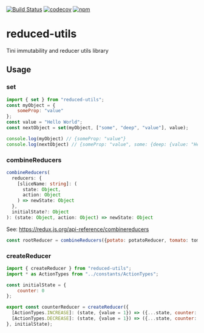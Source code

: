 [![Build Status](https://travis-ci.org/mister-what/reduced-utils.svg?branch=master)](https://travis-ci.org/mister-what/reduced-utils) [![codecov](https://codecov.io/gh/mister-what/reduced-utils/branch/master/graph/badge.svg)](https://codecov.io/gh/mister-what/reduced-utils) [![npm](https://img.shields.io/npm/v/reduced-utils.svg)](https://www.npmjs.com/package/reduced-utils)


# reduced-utils
Tini immutability and reducer utils library

## Usage


### set

```js
import { set } from "reduced-utils";
const myObject = {
    someProp: "value"
};
const value = "Hello World";
const nextObject = set(myObject, ["some", "deep", "value"], value);

console.log(myObject) // {someProp: "value"}
console.log(nextObject) // {someProp: "value", some: {deep: {value: "Hello World"}}}

```

### combineReducers

```typescript
combineReducers(
  reducers: {
    [sliceName: string]: (
      state: Object, 
      action: Object
    ) => newState: Object
  },
  initialState?: Object
): (state: Object, action: Object) => newState: Object
```

See: https://redux.js.org/api-reference/combinereducers

```js
const rootReducer = combineReducers({potato: potatoReducer, tomato: tomatoReducer}, {});
```


### createReducer

```js
import { createReducer } from "reduced-utils";
import * as ActionTypes from "../constants/ActionTypes";

const initialState = {
    counter: 0
};

export const counterReducer = createReducer({
  [ActionTypes.INCREASE]: (state, {value = 1}) => ({...state, counter: state.counter + value}),
  [ActionTypes.DECREASE]: (state, {value = 1}) => ({...state, counter: state.counter - value})
}, initialState);

```


